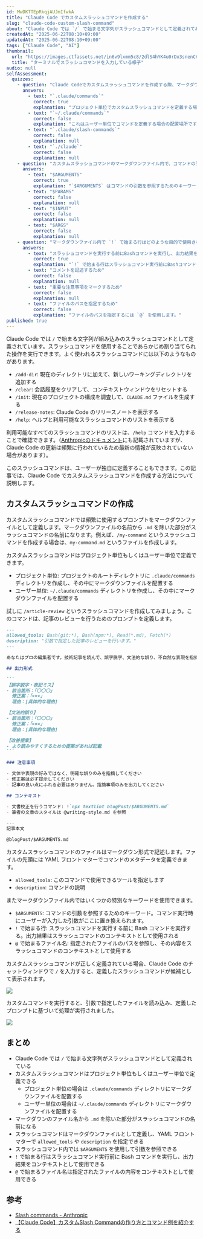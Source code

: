 ```yaml
---
id: MwDKTTEpRkqjAUJmIfwkA
title: "Claude Code でカスタムスラッシュコマンドを作成する"
slug: "claude-code-custom-slash-command"
about: "Claude Code では `/` で始まる文字列がスラッシュコマンドとして定義されておりあらかじめ割り当てられた操作を実行できます。スラッシュコマンドはユーザーが独自に定義することもできます。この記事では、Claude Code でカスタムスラッシュコマンドを作成する方法について説明します。"
createdAt: "2025-06-22T08:10+09:00"
updatedAt: "2025-06-22T08:10+09:00"
tags: ["Claude Code", "AI"]
thumbnail:
  url: "https://images.ctfassets.net/in6v9lxmm5c8/2dlS4hYK4u0rDx3snenCHT/b6fe043d8582c9b4b8a60c59609a56bf/claude_code_thumbnail.svg"
  title: "ターミナルでスラッシュコマンドを入力している様子"
audio: null
selfAssessment:
  quizzes:
    - question: "Claude Codeでカスタムスラッシュコマンドを作成する際、マークダウンファイルをどこに配置すればプロジェクト単位でコマンドを定義できますか？"
      answers:
        - text: "`.claude/commands`"
          correct: true
          explanation: "プロジェクト単位でカスタムスラッシュコマンドを定義する場合は、プロジェクトのルートディレクトリに `.claude/commands` ディレクトリを作成し、その中にマークダウンファイルを配置します。"
        - text: "`~/.claude/commands`"
          correct: false
          explanation: "これはユーザー単位でコマンドを定義する場合の配置場所です。"
        - text: "`.claude/slash-commands`"
          correct: false
          explanation: null
        - text: "`./claude`"
          correct: false
          explanation: null
    - question: "カスタムスラッシュコマンドのマークダウンファイル内で、コマンドの引数を参照するために使用するキーワードは何ですか？"
      answers:
        - text: "$ARGUMENTS"
          correct: true
          explanation: "`$ARGUMENTS` はコマンドの引数を参照するためのキーワードで、コマンド実行時にユーザーが入力した引数がここに置き換えられます。"
        - text: "$PARAMS"
          correct: false
          explanation: null
        - text: "$INPUT"
          correct: false
          explanation: null
        - text: "$ARGS"
          correct: false
          explanation: null
    - question: "マークダウンファイル内で `!` で始まる行はどのような目的で使用されますか？"
      answers:
        - text: "スラッシュコマンドを実行する前にBashコマンドを実行し、出力結果をスラッシュコマンドのコンテキストとして使用する"
          correct: true
          explanation: "`!` で始まる行はスラッシュコマンド実行前にBashコマンドを実行し、その出力結果をコンテキストとして使用できます。"
        - text: "コメントを記述するため"
          correct: false
          explanation: null
        - text: "重要な注意事項をマークするため"
          correct: false
          explanation: null
        - text: "ファイルのパスを指定するため"
          correct: false
          explanation: "ファイルのパスを指定するには `@` を使用します。"
published: true
---
```

Claude Code では `/` で始まる文字列が組み込みのスラッシュコマンドとして定義されています。スラッシュコマンドを使用することであらかじめ割り当てられた操作を実行できます。よく使われるスラッシュコマンドには以下のようなものがあります。

- `/add-dir`: 現在のディレクトリに加えて、新しいワーキングディレクトリを追加する
- `/clear`: 会話履歴をクリアして、コンテキストウィンドウをリセットする
- `/init`: 現在のプロジェクトの構成を調査して、`CLAUDE.md` ファイルを生成する
- `/release-notes`: Claude Code のリリースノートを表示する
- `/help`: ヘルプと利用可能なスラッシュコマンドのリストを表示する

利用可能なすべてのスラッシュコマンドのリストは、`/help` コマンドを入力することで確認できます。（[Anthropicのドキュメント](https://docs.anthropic.com/en/docs/claude-code/slash-commands)にも記載されていますが、Claude Code の更新は頻繁に行われているため最新の情報が反映されていない場合があります）。

このスラッシュコマンドは、ユーザーが独自に定義することもできます。この記事では、Claude Code でカスタムスラッシュコマンドを作成する方法について説明します。

## カスタムスラッシュコマンドの作成

カスタムスラッシュコマンドでは頻繁に使用するプロンプトをマークダウンファイルとして定義します。マークダウンファイルの名前から `.md` を除いた部分がスラッシュコマンドの名前になります。例えば、`/my-command` というスラッシュコマンドを作成する場合は、`my-command.md` というファイルを作成します。

カスタムスラッシュコマンドはプロジェクト単位もしくはユーザー単位で定義できます。

- プロジェクト単位: プロジェクトのルートディレクトリに `.claude/commands` ディレクトリを作成し、その中にマークダウンファイルを配置する
- ユーザー単位: `~/.claude/commands` ディレクトリを作成し、その中にマークダウンファイルを配置する

試しに `/article-review` というスラッシュコマンドを作成してみましょう。このコマンドは、記事のレビューを行うためのプロンプトを定義します。

~~~.claude/commands/article-review.md
---
allowed_tools: Bash(git:*), Bash(npm:*), Read(*.md), Fetch(*)
description: "引数で指定した記事のレビューを行います。"
---

あなたはプロの編集者です。技術記事を読んで、誤字脱字、文法的な誤り、不自然な表現を指摘してください。

## 出力形式

```
【誤字脱字・表記ミス】
- 該当箇所：「〇〇〇」
  修正案：「×××」
  理由：[具体的な理由]

【文法的誤り】
- 該当箇所：「〇〇〇」
  修正案：「×××」
  理由：[具体的な理由]

【改善提案】
- より読みやすくするための提案があれば記載
```

### 注意事項

- 文体や表現の好みではなく、明確な誤りのみを指摘してください
- 修正案は必ず提示してください
- 記事の良い点にふれる必要はありません。指摘事項のみを出力してください

## コンテキスト

- 文書校正を行うコマンド: !`npx textlint blogPost/$ARGUMENTS.md`
- 筆者の文章のスタイルは @writing-style.md を参照

---
記事本文

@blogPost/$ARGUMENTS.md
~~~

カスタムスラッシュコマンドのファイルはマークダウン形式で記述します。ファイルの先頭には YAML フロントマターでコマンドのメタデータを定義できます。

- `allowed_tools`: このコマンドで使用できるツールを指定します
- `description`: コマンドの説明

またマークダウンファイル内ではいくつかの特別なキーワードを使用できます。

- `$ARGUMENTS`: コマンドの引数を参照するためのキーワード。コマンド実行時にユーザーが入力した引数がここに置き換えられます。
- `!` で始まる行: スラッシュコマンドを実行する前に Bash コマンドを実行する。出力結果はスラッシュコマンドのコンテキストとして使用される
- `@` で始まるファイル名: 指定されたファイルのパスを参照し、その内容をスラッシュコマンドのコンテキストとして使用する

カスタムスラッシュコマンドが正しく定義されている場合、Claude Code のチャットウィンドウで `/` を入力すると、定義したスラッシュコマンドが候補として表示されます。

![](https://images.ctfassets.net/in6v9lxmm5c8/4ot4s70JXrwYZrtXNRCyaM/3630ed5281cd7aaeecee365a40fae332/%C3%A3__%C3%A3__%C3%A3_%C2%AA%C3%A3__%C3%A3__%C3%A3__%C3%A3__%C3%A3__%C3%A3___2025-06-22_9.07.18.png)

カスタムコマンドを実行すると、引数で指定したファイルを読み込み、定義したプロンプトに基づいて処理が実行されました。

![](https://images.ctfassets.net/in6v9lxmm5c8/7vJCHfcSnwZeWVnQZSgwE6/8e9b9c798ce0778ac30c9cb73f550427/%C3%A3__%C3%A3__%C3%A3_%C2%AA%C3%A3__%C3%A3__%C3%A3__%C3%A3__%C3%A3__%C3%A3___2025-06-22_9.21.43.png)

## まとめ

- Claude Code では `/` で始まる文字列がスラッシュコマンドとして定義されている
- カスタムスラッシュコマンドはプロジェクト単位もしくはユーザー単位で定義できる
  - プロジェクト単位の場合は `.claude/commands` ディレクトリにマークダウンファイルを配置する
  - ユーザー単位の場合は `~/.claude/commands` ディレクトリにマークダウンファイルを配置する
- マークダウンのファイル名から `.md` を除いた部分がスラッシュコマンドの名前になる
- スラッシュコマンドはマークダウンファイルとして定義し、YAML フロントマターで `allowed_tools` や `description` を指定できる
- スラッシュコマンド内では `$ARGUMENTS` を使用して引数を参照できる
- `!` で始まる行はスラッシュコマンド実行前に Bash コマンドを実行し、出力結果をコンテキストとして使用できる
- `@` で始まるファイル名は指定されたファイルの内容をコンテキストとして使用できる

## 参考

- [Slash commands - Anthropic](https://docs.anthropic.com/en/docs/claude-code/slash-commands)
- [【Claude Code】カスタムSlash Commandの作り方とコマンド例を紹介する](https://zenn.dev/oikon/articles/cb11b84f891228)

